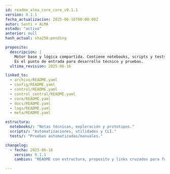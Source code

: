 ```yaml
---
id: readme_alma_core_core_v0.1.1
version: 0.1.1
fecha_actualizacion: 2025-06-16T00:00:00Z
autor: Santi + ALMA
estado: "activo"
anterior: null
hash_actual: sha256:pending

proposito:
  descripcion: |
    Motor base y lógica compartida. Contiene notebooks, scripts y tests que sustentan el sistema ALMA_CORE.
    Es el punto de entrada para desarrollo técnico y pruebas.
  ultima_revision: 2025-06-16

linked_to:
  - archivo/README.yaml
  - config/README.yaml
  - control/README.yaml
  - control_central/README.yaml
  - core/README.yaml
  - docs/README.yaml
  - logs/README.yaml
  - meta/README.yaml

estructura:
  notebooks/: "Notas técnicas, exploración y prototipos."
  scripts/: "Automatizaciones, utilidades y CLI."
  tests/: "Pruebas automatizadas/manuales."

changelog:
  - fecha: 2025-06-16
    version: 0.1.1
    cambios: "README con estructura, proposito y links cruzados para full navegabilidad."

---
```


